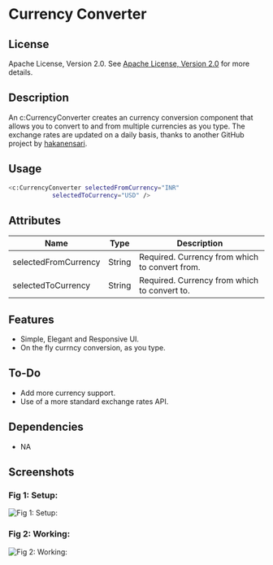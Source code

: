 # Currency Converter

## License
Apache License, Version 2.0. See [Apache License, Version 2.0](https://opensource.org/licenses/Apache-2.0) for more details.

## Description
An c:CurrencyConverter creates an currency conversion component that allows you to convert to and from multiple currencies as you type. The exchange rates are updated on a daily basis, thanks to another GitHub project by [hakanensari](https://github.com/hakanensari/fixer-io).

## Usage
```sh
<c:CurrencyConverter selectedFromCurrency="INR" 
			selectedToCurrency="USD" />
```

## Attributes
| Name | Type | Description |
| ------ | ------ | ------ |
| selectedFromCurrency | String | Required. Currency from which to convert from.
| selectedToCurrency | String | Required. Currency from which to convert to.

## Features
* Simple, Elegant and Responsive UI.
* On the fly currncy conversion, as you type.

## To-Do
* Add more currency support.
* Use of a more standard exchange rates API.

## Dependencies
* NA

## Screenshots
### Fig 1: Setup:

![Fig 1: Setup:](https://github.com/pranavraulkar/lightning-currencyconverter/blob/master/screenshots/currencyconverter_setup.png)

### Fig 2: Working:

![Fig 2: Working:](https://github.com/pranavraulkar/lightning-currencyconverter/blob/master/screenshots/currencyconverter_working.png)